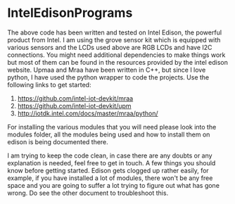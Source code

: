 # IntelEdisonPrograms

The above code has been written and tested on Intel Edison, the powerful product from Intel. 
I am using the grove sensor kit which is equipped with various sensors and the LCDs used above are RGB LCDs and have I2C connections.
You might need additional dependencies to make things work but most of them can be found in the resources provided by the 
intel edison website. Upmaa and Mraa have been written in C++, but since I love python, I have used the python wrapper to code the projects.
Use the following links to get started:
1. https://github.com/intel-iot-devkit/mraa 
2. https://github.com/intel-iot-devkit/upm
3. http://iotdk.intel.com/docs/master/mraa/python/

For installing the various modules that you will need please look into the modules folder, all the modules being used and how to install them on edison is being documented there.

I am trying to keep the code clean, in case there are any doubts or any explanation is needed, feel free to get in touch.
A few things you should know before getting started. Edison gets clogged up rather easily, for example, if you have installed a lot of modules, there won't be any free space and you are going to suffer a lot trying to figure out what has gone wrong. Do see the other document to troubleshoot this.
